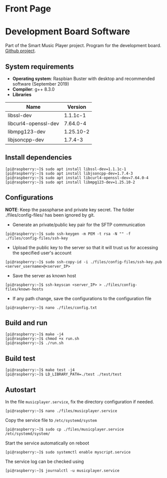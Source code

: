Front Page
========================

Development Board Software
========================
Part of the Smart Music Player project. Program for the development board.  
[Github project](https://github.com/VAMK-embedded-project-2019A/Development-Board-Application).

System requirements
------------------------
* __Operating system__: Raspbian Buster with desktop and recommended software (September 2019)  
* __Compiler__: g++ 8.3.0  
* __Libraries__  

Name | Version
--- | ---
libssl-dev | 1.1.1c-1
libcurl4-openssl-dev | 7.64.0-4
libmpg123-dev | 1.25.10-2
libjsoncpp-dev | 1.7.4-3

Install dependencies
------------------------
```console
[pi@raspberry:~]$ sudo apt install libssl-dev=1.1.1c-1  
[pi@raspberry:~]$ sudo apt install libjsoncpp-dev=1.7.4-3  
[pi@raspberry:~]$ sudo apt install libcurl4-openssl-dev=7.64.0-4  
[pi@raspberry:~]$ sudo apt install libmpg123-dev=1.25.10-2
```

Configurations
------------------------
__NOTE__: Keep the passpharse and private key secret. The folder ./files/config-files/ has been ignored by git.  
* Generate an private/public key pair for the SFTP communication  
```console
[pi@raspberry:~]$ sudo ssh-keygen -m PEM -t rsa -N "" -f ./files/config-files/ssh-key
```
* Upload the public key to the server so that it will trust us for accessing the specified user's account
```console
[pi@raspberry:~]$ sudo ssh-copy-id -i ./files/config-files/ssh-key.pub <server_username>@<server_IP>
```
* Save the server as known host
```console
[pi@raspberry:~]$ ssh-keyscan <server_IP> > ./files/config-files/known-hosts
```
* If any path change, save the configurations to the configuration file
```console
[pi@raspberry:~]$ nano ./files/config.txt
```

Build and run
------------------------
```console
[pi@raspberry:~]$ make -j4
[pi@raspberry:~]$ chmod +x run.sh
[pi@raspberry:~]$ ./run.sh
```

Build test
------------------------
```console
[pi@raspberry:~]$ make test -j4
[pi@raspberry:~]$ LD_LIBRARY_PATH=./test ./test/test
```


Autostart
------------------------
In the file `musicplayer.service`, fix the directory configuration if needed.  
```console
[pi@raspberry:~]$ nano ./files/musicplayer.service
```
Copy the service file to `/etc/systemd/system`
```console
[pi@raspberry:~]$ sudo cp ./files/musicplayer.service /etc/systemd/system/
```
Start the service automatically on reboot
```console
[pi@raspberry:~]$ sudo systemctl enable myscript.service
```
The service log can be checked using
```console
[pi@raspberry:~]$ journalctl -u musicplayer.service
```